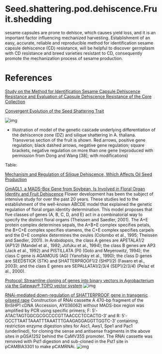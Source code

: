 # Seed.shattering.pod.dehiscence.Fruit.shedding
sesame capsules are prone to dehisce, which causes yield loss, and it is an important factor influencing mechanized harvesting. Establishment of an easy, accurate, reliable and reproducible method for identification sesame capsule dehiscence (CD) resistance, will be helpful to discover germplasm with CD resistance and breed varieties resistant to CD, consequently promote the mechanization process of sesame production. 

# References
[Study on the Method for Identification Sesame Capsule Dehiscence Resistance and Evaluation of Capsule Dehiscence Resistance of the Core Collection](https://www.chinaagrisci.com/EN/abstract/abstract20708.shtml)

[Convergent Evolution of the Seed Shattering Trait](https://www.mdpi.com/2073-4425/10/1/68/htm)

![img](https://www.mdpi.com/genes/genes-10-00068/article_deploy/html/images/genes-10-00068-g007-550.jpg)
  - Illustration of model of the genetic cascade underlying differentiation of the dehiscence zone (DZ) and silique shattering in A. thaliana. Transverse section of the fruit is shown. Red arrows, positive gene regulation; black dashed arrows, negative gene regulation; square brackets, negative regulation on more than one gene (reproduced with permission from Dong and Wang [38]; with modifications)

Table:




[Mechanism and Regulation of Silique Dehiscence, Which Affects Oil Seed Production](https://www.frontiersin.org/articles/10.3389/fpls.2020.00580/full)

[GmAGL1, a MADS-Box Gene from Soybean, Is Involved in Floral Organ Identity and Fruit Dehiscence](https://www.frontiersin.org/articles/10.3389/fpls.2017.00175/full)
Flower development has been the subject of intensive study for over the past 20 years. These studies led to the establishment of the well-known ABCDE model that explained the genetic regulation of floral organ identity determination. This model proposes that five classes of genes (A, B, C, D, and E) act in a combinatorial way to specify the distinct floral organs (Theissen and Saedler, 2001). The A+E protein complex determines sepals, the A+B+E complex specifies petals, the B+C+E complex specifies stamens, the C+E complex specifies carpels and the D+E complex determines the ovules (Colombo et al., 1995; Theissen and Saedler, 2001). In Arabidopsis, the class A genes are APETALA1/2 (AP1/2) (Mandel et al., 1992; Jofuku et al., 1994); the class B genes are AP3 (Jack et al., 1992) and PISTILLATA (PI) (Goto and Meyerowitz, 1994); the class C gene is AGAMOUS (AG) (Yanofsky et al., 1990); the class D genes are SEEDSTICK (STK) and SHATTERPROOF1/2 (SHP1/2) (Favaro et al., 2003); and the class E genes are SEPALLATA1/2/3/4 (SEP1/2/3/4) (Pelaz et al., 2000). 

[Protocol: Streamline cloning of genes into binary vectors in Agrobacterium via the Gateway® TOPO vector system](https://plantmethods.biomedcentral.com/articles/10.1186/1746-4811-4-4)
![img](https://media.springernature.com/lw685/springer-static/image/art%3A10.1186%2F1746-4811-4-4/MediaObjects/13007_2007_Article_51_Fig1_HTML.jpg?as=webp)

[RNAi-mediated down-regulation of SHATTERPROOF gene in transgenic oilseed rape](https://www.ncbi.nlm.nih.gov/pmc/articles/PMC4434419/)
Construction of RNAi cassette
A 470-bp fragment of the BnSHP1 cDNA (Accession, AY036062) without MADS-box region was amplified by PCR using specific primers; F: 5′-ATACTAGTGGCGCGCCCCGTTAACCCTCCACTG-3′ and R: 5′-GCCTTAATTAAATTTAAATTTGAAGAGGAGGTTGGTC-3′ containing restriction enzyme digestion sites for Asc1, Aws1, Spe1 and Pac1 (underlined), for cloning the sense and antisense fragments in the above sites in pGSA1252 behind the CaMV35S promoter. The RNAi cassette was removed with Pst1 digestion and sub-cloned in the Pst1 site in pCAMBIA3301 to make pCAMRNAi.
![img](https://www.ncbi.nlm.nih.gov/pmc/articles/PMC4434419/bin/13205_2014_226_Fig1_HTML.jpg)



